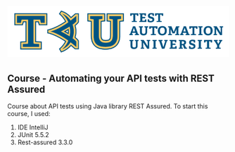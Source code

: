 #  ![](https://github.com/r0nunes/tau-rest-assured/blob/master/logo.png)


## Course - Automating your API tests with REST Assured

Course about API tests using Java library REST Assured. To start this course, I used:

1. IDE IntelliJ
2. JUnit 5.5.2
3. Rest-assured 3.3.0
